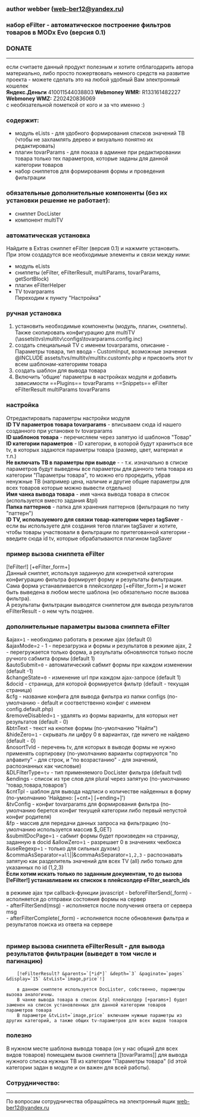 ### author webber (web-ber12@yandex.ru)

### набор eFilter - автоматическое построение фильтров товаров в MODx Evo (версия 0.1)

### DONATE
---------
если считаете данный продукт полезным и хотите отблагодарить автора материально,
либо просто пожертвовать немного средств на развитие проекта - 
можете сделать это на любой удобный Вам электронный кошелек<br>
<strong>Яндекс.Деньги</strong> 410011544038803
<strong>Webmoney WMR:</strong> R133161482227<br>
<strong>Webmoney WMZ:</strong> Z202420836069<br>
с необязательной пометкой от кого и за что именно :)


### содержит:
- модуль eLists - для удобного формирования списков значений ТВ (чтобы не захламлять дерево и визуально понятно их редактировать)
- плагин tovarParams - для показа в админке при редактировании товара только тех параметров, которые заданы для данной категории товаров
- набор сниппетов для формирования формы и проведения фильтрации

### обязательные дополнительные компоненты (без их установки решение не работает):
- сниппет DocLister
- компонент multiTV

### автоматическая установка
Найдите в Extras сниппет eFilter (версия 0.1) и нажмите установить.<br>
При этом создадутся все необходимые элементы и связи между ними:<br>
- модуль eLists<br>
- сниппеты (eFilter, eFilterResult, multiParams, tovarParams, getSortBlock)<br>
- плагин eFilterHelper<br>
- TV tovarparams<br>
Переходим к пункту "Настройка"

### ручная установка
1. установить необходимые компоненты (модуль, плагин, сниппеты). Также скопировать конфигурацию для multiTV (\assets\tvs\multitv\configs\tovarparams.config.inc)
2. создать специальный TV с именем tovarparams, описание - Параметры товара, тип ввода - CustomInput, возможные значения @INCLUDE assets/tvs/multitv/multitv.customtv.php и присвоить этот tv всем шаблонам-категориям товара
3. создать шаблон для вывода товара
4. Включить 'общие' параметры в настройках модуля и добавить зависимости
==Plugins==
tovarParams
==Snippets==
eFilter
eFilterResult
multiParams
tovarParams

### настройка

Отредактировать параметры настройки модуля<br>
**ID TV параметров товара tovarparams** - вписываем сюда id нашего созданного при установке tv tovarparams<br>
**ID шаблонов товара** - перечисляем через запятую id шаблонов "Товар"<br>
**ID категории параметров** - ID категории, в которой будут храниться все tv, в которых задаются параметры товара (размер, цвет, материал и т.п.)<br>
**Не включать ТВ в параметры при выводе** -  - т.к. изначально в списке параметров будут выведены все параметры для данного типа товара из категории "Параметры товара", то можно его проредить, убрав ненужные ТВ (например цена, наличие и другие общие параметры для всех товаров которые можно вывести отдельно) <br>
**Имя чанка вывода товара** - имя чанка вывода товара в список (используется вместо задания &tpl) <br>
**Папка паттернов** - папка для хранения паттернов (фильтрация по типу "паттерн")<br>
**ID TV, используемого для связки товар-категории через tagSaver** - если вы используете для создания тегов плагин tagSaver и хотите, чтобы товары участвовали в фильтрации по притегованной категории - введите сюда id tv, которые обрабатываются плагином tagSaver<br>


### пример вызова сниппета eFilter
[!eFilter!] [+eFilter_form+]<br>
Данный сниппет, используя заданную для конкретной категории конфигурацию фильтра формирует форму и результаты фильтрации. Сама форма устанавливается в плейсхолдер [+eFilter_form+] и может быть выведена в любом месте шаблона (но обязательно после вызова фильтра).<br>
А результаты фильтрации выводятся сниппетом для вывода результатов eFilterResult - о нем чуть позднее.

### дополнительные параметры вызова сниппета eFilter
&ajax=`1` - необходимо работать в режиме ajax (default 0)<br>
&ajaxMode=`2` - 1 - перезагрузка и формы и результатов в режиме ajax, 2 - перегружается только форма, а результаты обновляются только после ручного сабмита формы (default 1)<br>
&autoSubmit=`0` - автоматический сабмит формы при каждом изменении (default -1)<br>
&changeState=`0` - изменение url при каждом ajax-запросе (default 1)<br>
&docid - страница, для которой формируется фильтр (default - текущая страница)<br>
&cfg - название конфига для вывода фильтра из папки configs (по-умолчанию - default и соответственно конфиг с именем config.default.php)<br>
&removeDisabled=`1` - удалять из формы варианты, для которых нет результатов (default - 0)<br>
&btnText - текст на кнопке формы (по-умолчанию "Найти")<br>
&hideZero=`1` - скрывать ли цифру 0 в вариантах, где ничего не найдено (default - 0)<br>
&nosortTvId - перечень tv, для которых в выводе формы не нужно применять сортировку (по-умолчанию варианты сортируются "по алфавиту" - для строк, и "по возрастанию" - для значений, распознанных как числовые)<br>
&DLFilterType=`tv` - тип применяемого DocLister фильтра (default tvd)<br>
&endings - список из тре слов для plural через запятую (по-умолчанию 'товар,товара,товаров')<br>
&cntTpl - шаблон для вывода надписи о количестве найденных в форму (по-умолчанию 'Найдено: [+cnt+] [+ending+]')<br>
&tvConfig - конфиг tovarparams для формирования фильтра (по-умолчанию берется конфиг текущей категории либо первый непустой конфиг родителя)<br>
&fp - массив для передачи данных запроса на фильтрацию (по-умолчанию используется массив $_GET)<br>
&submitDocPage=`1` - сабмит формы будет произведен на страницу, заданную в docid
&allowZero=`1` - разрешает 0 в значениях чекбокса
&useRegexp=`1` - только для сильных духом:)
&commaAsSeparator=`all`||&commaAsSeparator=`1,2,3` - распознавать запятую как разделитель значений для всех TV (all) либо только для указанных по id (1,2,3)
<br>
**Eсли хотим искать только по заданным документам, то до вызова [!eFilter!] устанавливаем их спискок в плейсхолдер eFilter_search_ids**<br>
<br>
в режиме ajax три callback-функции javascript
    - beforeFilterSend(_form) - исполняется до отправки состояния формы на сервер<br>
    - afterFilterSend(msg) - исполняется после получения ответа от сервера msg<br>
    - afterFilterComplete(_form) - исполняется после обновления фильтра и результатов поиска из ответа на сервере<br>
<br>
### пример вызова сниппета eFilterResult - для вывода результатов фильтрации (выведет в том числе и пагинацию)

        [!eFilterResult? &parents=`[*id*]` &depth=`3` &paginate=`pages` &display=`15` &tvList=`image,price`!]

        в данном сниппете используется DocLister, собственно, параметры вызова аналогичны.
        В чанке вывода товара в список &tpl плейсхолдер [+params+] будет заменен на список установленных для данной категории товаров параметров товара
        В параметре &tvList=`image,price` включаем нужные параметры из других категорий, а также общих tv-параметров для всех видов товаров

### полезно
В нужном месте шаблона вывода товара (он у нас общий для всех видов товаров) помещаем вызов сниппета [[tovarParams]] для вывода нужного списка нужных ТВ из категории "Параметры товара" (id этой категории задан в модуле и он важен для всей работы).


### Сотрудничество:
---------
По вопросам сотрудничества обращайтесь на электронный ящик web-ber12@yandex.ru
